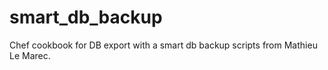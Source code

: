 # smart_db_backup
Chef cookbook for DB export with a smart db backup scripts from Mathieu Le Marec.
